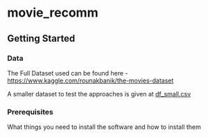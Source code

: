 # movie_recomm

## Getting Started

### Data
The Full Dataset used can be found here - https://www.kaggle.com/rounakbanik/the-movies-dataset

A smaller dataset to test the approaches is given at [df_small.csv](https://github.com/xavierohan/movie_recom/blob/master/df_small.csv)

### Prerequisites

What things you need to install the software and how to install them

```

```
